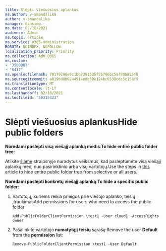 ```yaml
---
title: Slėpti viešuosius aplankus
ms.author: v-smandalika
author: v-smandalika
manager: dansimp
ms.date: 02/18/2021
audience: Admin
ms.topic: article
ms.service: o365-administration
ROBOTS: NOINDEX, NOFOLLOW
localization_priority: Priority
ms.collection: Adm_O365
ms.custom:
- "3500007"
- "8417"
ms.openlocfilehash: 70179296e9c1bb7391535f55796bc5af80b825f8
ms.sourcegitcommit: a019bd8b0244914edb59e124bc6538cdc5c158f9
ms.translationtype: MT
ms.contentlocale: lt-LT
ms.lasthandoff: 02/18/2021
ms.locfileid: "50315433"
---
```

# <a name="hide-public-folders"></a><span data-ttu-id="67bc3-102">Slėpti viešuosius aplankus</span><span class="sxs-lookup"><span data-stu-id="67bc3-102">Hide public folders</span></span>

<span data-ttu-id="67bc3-103">**Norėdami paslėpti visą viešąjį aplanką medis**:</span><span class="sxs-lookup"><span data-stu-id="67bc3-103">**To hide entire public folder tree**:</span></span>

<span data-ttu-id="67bc3-104">Atlikite [šiame](https://aka.ms/ControlPF) straipsnyje nurodytus veiksmus, kad paslėptumėte visą viešąjį aplankų medį nuo pasirinktinio arba visų vartotojų.</span><span class="sxs-lookup"><span data-stu-id="67bc3-104">Use the steps in [this](https://aka.ms/ControlPF) article to hide entire public folder tree from selective or all users.</span></span>

<span data-ttu-id="67bc3-105">**Norėdami paslėpti konkretų viešąjį aplanką**:</span><span class="sxs-lookup"><span data-stu-id="67bc3-105">**To hide a specific public folder**:</span></span>

1. <span data-ttu-id="67bc3-106">Vartotojų, kuriems reikia prieigos prie viešojo aplanko, teisių įtraukimas</span><span class="sxs-lookup"><span data-stu-id="67bc3-106">Add permissions for users who need to access the public folder</span></span>

    `Add-PublicFolderClientPermission \test1 -User cloud1 -AccessRights owner`

2. <span data-ttu-id="67bc3-107">Pašalinkite vartotojo **numatytąjį** **teisių** sąrašą:</span><span class="sxs-lookup"><span data-stu-id="67bc3-107">Remove the user **Default** from the **permission** list:</span></span>

    `Remove-PublicFolderClientPermission \test1 -User Default`
